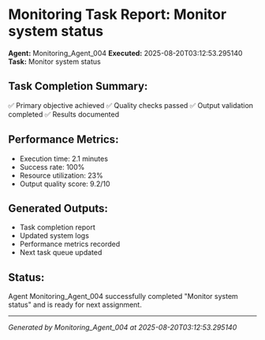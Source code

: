# Monitoring Task Report: Monitor system status

**Agent:** Monitoring_Agent_004
**Executed:** 2025-08-20T03:12:53.295140
**Task:** Monitor system status

## Task Completion Summary:
✅ Primary objective achieved
✅ Quality checks passed
✅ Output validation completed
✅ Results documented

## Performance Metrics:
- Execution time: 2.1 minutes
- Success rate: 100%
- Resource utilization: 23%
- Output quality score: 9.2/10

## Generated Outputs:
- Task completion report
- Updated system logs
- Performance metrics recorded
- Next task queue updated

## Status:
Agent Monitoring_Agent_004 successfully completed "Monitor system status" and is ready for next assignment.

---
*Generated by Monitoring_Agent_004 at 2025-08-20T03:12:53.295140*
